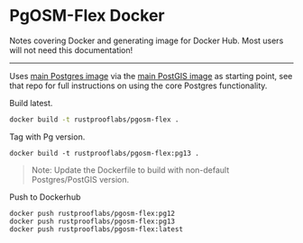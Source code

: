 # PgOSM-Flex Docker

Notes covering Docker and generating image for Docker Hub.  Most users will
not need this documentation!

----

Uses [main Postgres image](https://hub.docker.com/_/postgres/) via the [main PostGIS image](https://hub.docker.com/r/postgis/postgis) as starting point, see that
repo for full instructions on using the core Postgres functionality.

Build latest.

```bash
docker build -t rustprooflabs/pgosm-flex .
```


Tag with Pg version.

```
docker build -t rustprooflabs/pgosm-flex:pg13 .
```

> Note: Update the Dockerfile to build with non-default Postgres/PostGIS version.

Push to Dockerhub

```
docker push rustprooflabs/pgosm-flex:pg12
docker push rustprooflabs/pgosm-flex:pg13
docker push rustprooflabs/pgosm-flex:latest
```
